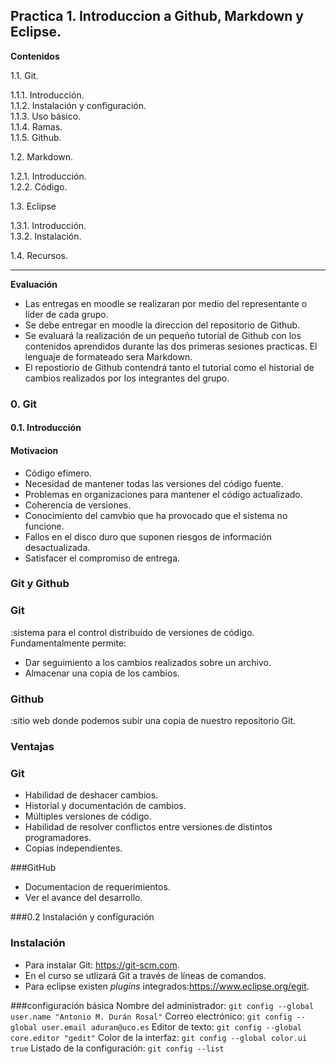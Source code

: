 Practica 1. Introduccion a Github, Markdown y Eclipse.
---  

**Contenidos**

1.1. Git.

   1.1.1. Introducción.  
   1.1.2. Instalación y configuración.  
   1.1.3. Uso básico.  
   1.1.4. Ramas.  
   1.1.5. Github.  

1.2. Markdown.  

   1.2.1. Introducción.  
   1.2.2. Código.  

1.3. Eclipse  

   1.3.1. Introducción.  
   1.3.2. Instalación.  

1.4. Recursos.

---

**Evaluación**


* Las entregas en moodle se realizaran por medio del representante o líder de cada grupo.  
* Se debe entregar en moodle la direccion del repositorio de Github.  
* Se evaluará la realización de un pequeño tutorial de Github con los contenidos aprendidos durante las dos primeras sesiones practicas. El lenguaje de formateado sera Markdown.  
* El repostiorio de Github contendrá tanto el tutorial como el historial de cambios realizados por los integrantes del grupo.  

### 0. Git

#### 0.1. Introducción

#### Motivacion

* Código efímero.  
* Necesidad de mantener todas las versiones del código fuente.  
* Problemas en organizaciones para mantener el código actualizado.  
* Coherencia de versiones.  
* Conocimiento del camvbio que ha provocado que el sistema no funcione.  
* Fallos en el disco duro que suponen riesgos de información desactualizada.  
* Satisfacer el compromiso de entrega.  

### Git y Github

### Git

:sistema para el control distribuido de versiones de código. Fundamentalmente permite:
* Dar seguimiento a los cambios realizados sobre un archivo.
* Almacenar una copia de los cambios.

### Github

:sitio web donde podemos subir una copia de nuestro repositorio Git.

### Ventajas
### Git
* Habilidad de deshacer cambios.
* Historial y documentación de cambios.
* Múltiples versiones de código.
* Habilidad de resolver conflictos entre versiones de distintos programadores.
* Copias independientes.

###GitHub

* Documentacion de requerimientos.
* Ver el avance del desarrollo.

###0.2 Instalación y configuración

### Instalación
* Para instalar Git: https://git-scm.com.
* En el curso se utlizará Git a través de líneas de comandos.
* Para eclipse existen *plugins* integrados:https://www.eclipse.org/egit.

###configuración básica
   Nombre del administrador:
   `git config --global user.name "Antonio M. Durán Rosal"`
   Correo electrónico:
   `git config --global user.email aduran@uco.es`
   Editor de texto:
   `git config --global core.editor "gedit"`
   Color de la interfaz:
   `git config --global color.ui true`
   Listado de la configuración:
   `git config --list`

